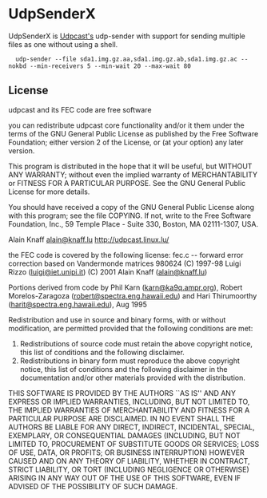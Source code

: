 # UdpSenderX

UdpSenderX is [Udpcast's](http://www.udpcast.linux.lu/) udp-sender with support for sending multiple files as one without using a shell.

```shell
  udp-sender --file sda1.img.gz.aa,sda1.img.gz.ab,sda1.img.gz.ac --nokbd --min-receivers 5 --min-wait 20 --max-wait 80
```


## License
   udpcast and its FEC code are free software

   you can redistribute udpcast core functionality and/or
   it them under the terms of the GNU General Public License as
   published by the Free Software Foundation; either version 2 of
   the License, or (at your option) any later version.

   This program is distributed in the hope that it will be useful,
   but WITHOUT ANY WARRANTY; without even the implied warranty of
   MERCHANTABILITY or FITNESS FOR A PARTICULAR PURPOSE.  See the
   GNU General Public License for more details.

   You should have received a copy of the GNU General Public License
   along with this program; see the file COPYING.
   If not, write to the Free Software Foundation, Inc.,
   59 Temple Place - Suite 330, Boston, MA 02111-1307, USA.

   Alain Knaff
   <alain@knaff.lu>
   http://udpcast.linux.lu/

the FEC code is covered by the following license:
fec.c -- forward error correction based on Vandermonde matrices
980624
(C) 1997-98 Luigi Rizzo (luigi@iet.unipi.it)
(C) 2001 Alain Knaff (alain@knaff.lu)

Portions derived from code by Phil Karn (karn@ka9q.ampr.org),
Robert Morelos-Zaragoza (robert@spectra.eng.hawaii.edu) and Hari
Thirumoorthy (harit@spectra.eng.hawaii.edu), Aug 1995

Redistribution and use in source and binary forms, with or without
modification, are permitted provided that the following conditions
are met:

1. Redistributions of source code must retain the above copyright
   notice, this list of conditions and the following disclaimer.
2. Redistributions in binary form must reproduce the above
   copyright notice, this list of conditions and the following
   disclaimer in the documentation and/or other materials
   provided with the distribution.

THIS SOFTWARE IS PROVIDED BY THE AUTHORS ``AS IS'' AND
ANY EXPRESS OR IMPLIED WARRANTIES, INCLUDING, BUT NOT LIMITED TO,
THE IMPLIED WARRANTIES OF MERCHANTABILITY AND FITNESS FOR A
PARTICULAR PURPOSE ARE DISCLAIMED. IN NO EVENT SHALL THE AUTHORS
BE LIABLE FOR ANY DIRECT, INDIRECT, INCIDENTAL, SPECIAL, EXEMPLARY,
OR CONSEQUENTIAL DAMAGES (INCLUDING, BUT NOT LIMITED TO,
PROCUREMENT OF SUBSTITUTE GOODS OR SERVICES; LOSS OF USE, DATA,
OR PROFITS; OR BUSINESS INTERRUPTION) HOWEVER CAUSED AND ON ANY
THEORY OF LIABILITY, WHETHER IN CONTRACT, STRICT LIABILITY, OR
TORT (INCLUDING NEGLIGENCE OR OTHERWISE) ARISING IN ANY WAY OUT
OF THE USE OF THIS SOFTWARE, EVEN IF ADVISED OF THE POSSIBILITY
OF SUCH DAMAGE.

